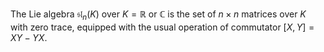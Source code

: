 The Lie algebra $\mathfrak{sl}_n(K)$ over $K=\mathbb{R}$ or $\mathbb{C}$ is the set of $n\times n$ matrices over $K$ with zero trace, equipped with the usual operation of commutator $[X, Y] = XY - YX$.
